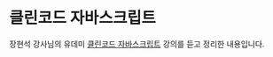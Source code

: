 # 클린코드 자바스크립트

장현석 강사님의 유데미 [클린코드 자바스크립트](https://www.udemy.com/course/clean-code-js/) 강의를 듣고 정리한 내용입니다.
